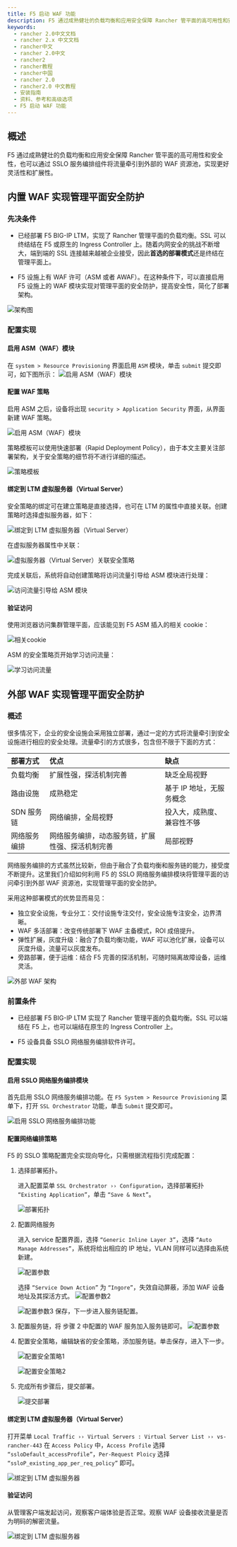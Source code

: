 ```yaml
---
title: F5 启动 WAF 功能
description: F5 通过成熟健壮的负载均衡和应用安全保障 Rancher 管平面的高可用性和安全性，也可以通过 SSLO 服务编排组件将流量牵引到外部的 WAF 资源池，实现更好灵活性和扩展性。
keywords:
  - rancher 2.0中文文档
  - rancher 2.x 中文文档
  - rancher中文
  - rancher 2.0中文
  - rancher2
  - rancher教程
  - rancher中国
  - rancher 2.0
  - rancher2.0 中文教程
  - 安装指南
  - 资料、参考和高级选项
  - F5 启动 WAF 功能
---
```


## 概述

F5 通过成熟健壮的负载均衡和应用安全保障 Rancher 管平面的高可用性和安全性，也可以通过 SSLO 服务编排组件将流量牵引到外部的 WAF 资源池，实现更好灵活性和扩展性。

## 内置 WAF 实现管理平面安全防护

### 先决条件

- 已经部署 F5 BIG-IP LTM，实现了 Rancher 管理平面的负载均衡。SSL 可以终结结在 F5 或原生的 Ingress Controller 上。随着内网安全的挑战不断增大，端到端的 SSL 连接越来越被企业接受，因此**首选的部署模式**还是终结在管理平面上。

- F5 设施上有 WAF 许可（ASM 或者 AWAF）。在这种条件下，可以直接启用 F5 设施上的 WAF 模块实现对管理平面的安全防护，提高安全性，简化了部署架构。

![架构图](/img/rancher/F5-WAF/F5-conditions.jpg)

### 配置实现

#### 启用 ASM（WAF）模块

在 `system > Resource Provisioning` 界面启用 `ASM` 模块，单击 `submit` 提交即可，如下图所示：
![启用 ASM（WAF）模块](/img/rancher/F5-WAF/start-asm-module.jpg)

#### 配置 WAF 策略

启用 ASM 之后，设备将出现 `security > Application Security` 界面，从界面新建 WAF 策略。

![启用 ASM（WAF）模块](/img/rancher/F5-WAF/create-waf-strategy.jpg)

策略模板可以使用快速部署（Rapid Deployment Policy），由于本文主要关注部署架构，关于安全策略的细节将不进行详细的描述。

![策略模板](/img/rancher/F5-WAF/waf-strategy-template.jpg)

#### 绑定到 LTM 虚拟服务器（Virtual Server）

安全策略的绑定可在建立策略是直接选择，也可在 LTM 的属性中直接关联。创建策略时选择虚拟服务器，如下：

![绑定到 LTM 虚拟服务器（Virtual Server）](/img/rancher/F5-WAF/virtual-server-binding-1.png)

在虚拟服务器属性中关联：

![虚拟服务器（Virtual Server）关联安全策略](/img/rancher/F5-WAF/virtual-server-binding.jpg)

完成关联后，系统将自动创建策略将访问流量引导给 ASM 模块进行处理：

![访问流量引导给 ASM 模块](/img/rancher/F5-WAF/redirect-traffic.jpg)

#### 验证访问

使用浏览器访问集群管理平面，应该能见到 F5 ASM 插入的相关 cookie：

![相关cookie](/img/rancher/F5-WAF/assert-cookie.jpg)

ASM 的安全策略页开始学习访问流量：

![学习访问流量](/img/rancher/F5-WAF/learn-traffic.jpg)

## 外部 WAF 实现管理平面安全防护

### 概述

很多情况下，企业的安全设施会采用独立部署，通过一定的方式将流量牵引到安全设施进行相应的安全处理。流量牵引的方式很多，包含但不限于下面的方式：

| 部署方式     | 优点                                             | 缺点                       |
| :----------- | :----------------------------------------------- | :------------------------- |
| 负载均衡     | 扩展性强，探活机制完善                           | 缺乏全局视野               |
| 路由设施     | 成熟稳定                                         | 基于 IP 地址，无服务概念   |
| SDN 服务链   | 网络编排，全局视野                               | 投入大，成熟度、兼容性不够 |
| 网络服务编排 | 网络服务编排，动态服务链，扩展性强、探活机制完善 | 局部视野                   |

网络服务编排的方式虽然比较新，但由于融合了负载均衡和服务链的能力，接受度不断提升。这里我们介绍如何利用 F5 的 SSLO 网络服务编排模块将管理平面的访问牵引到外部 WAF 资源池，实现管理平面的安全防护。

采用这种部署模式的优势显而易见：

- 独立安全设施，专业分工：交付设施专注交付，安全设施专注安全，边界清晰。
- WAF 多活部署：改变传统部署下 WAF 主备模式，ROI 成倍提升。
- 弹性扩展，灰度升级：融合了负载均衡功能，WAF 可以池化扩展，设备可以灰度升级，流量可以灰度发布。
- 旁路部署，便于运维：结合 F5 完善的探活机制，可随时隔离故障设备，运维灵活。

![外部 WAF 架构](/img/rancher/F5-WAF/external.jpg)

### 前置条件

- 已经部署 F5 BIG-IP LTM 实现了 Rancher 管理平面的负载均衡。SSL 可以端结在 F5 上，也可以端结在原生的 Ingress Controller 上。

- F5 设备具备 SSLO 网络服务编排软件许可。

### 配置实现

#### 启用 SSLO 网络服务编排模块

首先启用 SSLO 网络服务编排功能。在 `F5 System > Resource Provisioning` 菜单下，打开 `SSL Orchestrator` 功能，单击 `Submit` 提交即可。

![启用 SSLO 网络服务编排功能](/img/rancher/F5-WAF/SSLO-module.jpg)

#### 配置网络编排策略

F5 的 SSLO 策略配置完全实现向导化，只需根据流程指引完成配置：

1. 选择部署拓扑。

   进入配置菜单 `SSL Orchestrator ›› Configuration`，选择部署拓扑 `“Existing Application”`，单击 `“Save & Next”`。

   ![部署拓扑](/img/rancher/F5-WAF/SSL-module-topology.jpg)

2. 配置网络服务

   进入 service 配置界面，选择 `“Generic Inline Layer 3”`，选择 `“Auto Manage Addresses”`，系统将给出相应的 IP 地址，VLAN 同样可以选择由系统新建。

   ![配置参数](/img/rancher/F5-WAF/SSLO-configuration-1.jpg)

   选择 `“Service Down Action”` 为 `“Ingore”`，失效自动屏蔽，添加 WAF 设备地址及其探活方式。
   ![配置参数2](/img/rancher/F5-WAF/SSLO-configuration-2.jpg)

   ![配置参数3](/img/rancher/F5-WAF/SSLO-configuration-3.jpg)
   保存，下一步进入服务链配置。

3. 配置服务链，将 步骤 2 中配置的 WAF 服务加入服务链即可。
   ![配置参数](/img/rancher/F5-WAF/service-chain.jpg)
4. 配置安全策略，编辑缺省的安全策略，添加服务链。单击保存，进入下一步。

   ![配置安全策略1](/img/rancher/F5-WAF/security-strategy-1.jpg)

   ![配置安全策略2](/img/rancher/F5-WAF/security-strategy-2.jpg)

5. 完成所有步骤后，提交部署。

   ![提交部署](/img/rancher/F5-WAF/submit-deployment.jpg)

#### 绑定到 LTM 虚拟服务器（Virtual Server）

打开菜单 `Local Traffic ›› Virtual Servers : Virtual Server List ›› vs-rancher-443` 在 `Access Policy` 中，`Access Profile` 选择 `“ssloDefault_accessProfile”`，`Per-Request Ploicy` 选择 `“ssloP_existing_app_per_req_policy”` 即可。

![绑定到 LTM 虚拟服务器](/img/rancher/F5-WAF/virtual-server-binding-1.png)

#### 验证访问

从管理客户端发起访问，观察客户端体验是否正常。观察 WAF 设备接收流量是否为明码的解密流量。

![绑定到 LTM 虚拟服务器](/img/rancher/F5-WAF/validate-access.png)
